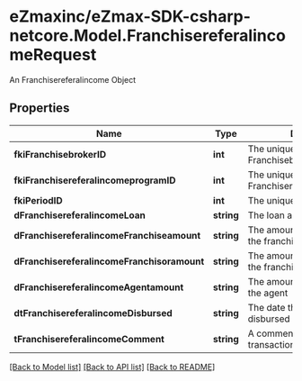 # eZmaxinc/eZmax-SDK-csharp-netcore.Model.FranchisereferalincomeRequest
An Franchisereferalincome Object
## Properties

Name | Type | Description | Notes
------------ | ------------- | ------------- | -------------
**fkiFranchisebrokerID** | **int** | The unique ID of the Franchisebroker | 
**fkiFranchisereferalincomeprogramID** | **int** | The unique ID of the Franchisereferalincomeprogram | 
**fkiPeriodID** | **int** | The unique ID of the Period | 
**dFranchisereferalincomeLoan** | **string** | The loan amount | 
**dFranchisereferalincomeFranchiseamount** | **string** | The amount that will be given to the franchise | 
**dFranchisereferalincomeFranchisoramount** | **string** | The amount that will be kept by the franchisor | 
**dFranchisereferalincomeAgentamount** | **string** | The amount that will be given to the agent | 
**dtFranchisereferalincomeDisbursed** | **string** | The date the amounts were disbursed | 
**tFranchisereferalincomeComment** | **string** | A comment about the transaction | 

[[Back to Model list]](../README.md#documentation-for-models) [[Back to API list]](../README.md#documentation-for-api-endpoints) [[Back to README]](../README.md)

